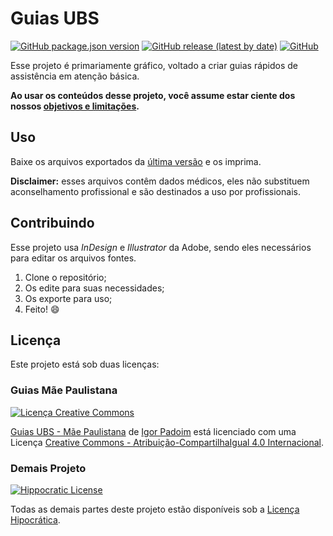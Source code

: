 # Guias UBS

[![GitHub package.json version](https://img.shields.io/github/package-json/v/Nereare/guias-ubs)](https://github.com/Nereare/guias-ubs)
[![GitHub release (latest by date)](https://img.shields.io/github/v/release/Nereare/guias-ubs)](https://github.com/Nereare/guias-ubs/releases)
[![GitHub](https://img.shields.io/github/license/Nereare/guias-ubs)](LICENSE.md)

Esse projeto é primariamente gráfico, voltado a criar guias rápidos de assistência em atenção básica.

**Ao usar os conteúdos desse projeto, você assume estar ciente dos nossos [objetivos e limitações](ABOUT.md).**

## Uso

Baixe os arquivos exportados da [última versão](https://github.com/Nereare/guias-ubs/releases) e os imprima.

**Disclaimer:** esses arquivos contêm dados médicos, eles não substituem aconselhamento profissional e são destinados a uso por profissionais.

## Contribuindo

Esse projeto usa *InDesign* e *Illustrator* da Adobe, sendo eles necessários para editar os arquivos fontes.

1. Clone o repositório;
2. Os edite para suas necessidades;
3. Os exporte para uso;
4. Feito! :smile:

## Licença

Este projeto está sob duas licenças:

### Guias Mãe Paulistana

[![Licença Creative Commons](https://i.creativecommons.org/l/by-sa/4.0/88x31.png)](CC-BY-SA.md)

[Guias UBS - Mãe Paulistana](https://github.com/Nereare/guias-ubs) de [Igor Padoim](https://github.com/Nereare) está licenciado com uma Licença [Creative Commons - Atribuição-CompartilhaIgual 4.0 Internacional](http://creativecommons.org/licenses/by-sa/4.0/).

### Demais Projeto

[![Hippocratic License](https://i.imgur.com/DEKS3nm.png)](LICENSE.md)

Todas as demais partes deste projeto estão disponíveis sob a [Licença Hipocrática](https://firstdonoharm.dev/).
